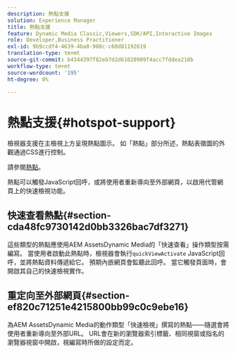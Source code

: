 ```yaml
---
description: 熱點支援
solution: Experience Manager
title: 熱點支援
feature: Dynamic Media Classic,Viewers,SDK/API,Interactive Images
role: Developer,Business Practitioner
exl-id: 9b9ccdf4-4639-4ba8-988c-c68d81192619
translation-type: tm+mt
source-git-commit: b4344397f82eb7d2d61020909f4acc7fddea210b
workflow-type: tm+mt
source-wordcount: '195'
ht-degree: 0%

---
```


# 熱點支援{#hotspot-support}

檢視器支援在主檢視上方呈現熱點圖示。 如「熱點」部分所述，熱點表徵圖的外觀通過CSS進行控制。

請參閱[熱點](../../c-html5-aem-asset-viewers/c-html5-aem-interactive-images/c-html5-aem-interactive-image-customizingviewer/r-html5-aem-int-image-customize-hotspots.md#reference-2ac3cc414ef2467390bf53145f1d8d74)。

熱點可以觸發JavaScript回呼，或將使用者重新導向至外部網頁，以啟用代管網頁上的快速檢視功能。

## 快速查看熱點{#section-cda48fc9730142d0bb3326bac7df3271}

這些類型的熱點應使用AEM AssetsDynamic Media的「快速查看」操作類型按需編寫。 當使用者啟動此熱點時，檢視器會執行`quickViewActivate` JavaScript回呼，並將熱點資料傳遞給它。 預期內嵌網頁會監聽此回呼。 當它觸發頁面時，會開啟其自己的快速檢視實作。

## 重定向至外部網頁{#section-ef820c71251e4215800bb99c0c9ebe16}

為AEM AssetsDynamic Media的動作類型「快速檢視」撰寫的熱點——隨選會將使用者重新導向至外部URL。 URL會在新的瀏覽器索引標籤、相同視窗或指名的瀏覽器視窗中開啟，視編寫時所做的設定而定。
